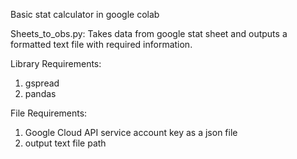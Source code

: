 Basic stat calculator in google colab


Sheets_to_obs.py: Takes data from google stat sheet and outputs a formatted text file with required information.

Library Requirements:
1. gspread
2. pandas

File Requirements:
1. Google  Cloud API service account key as a json file
2. output text file path
